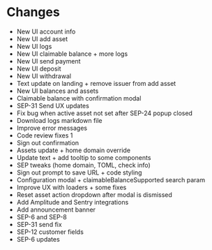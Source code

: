 <!-- TODO: remove once il-react-working is merged into master -->

# Changes

- New UI account info
- New UI add asset
- New UI logs
- New UI claimable balance + more logs
- New UI send payment
- New UI deposit
- New UI withdrawal
- Text update on landing + remove issuer from add asset
- New UI balances and assets
- Claimable balance with confirmation modal
- SEP-31 Send UX updates
- Fix bug when active asset not set after SEP-24 popup closed
- Download logs markdown file
- Improve error messages
- Code review fixes 1
- Sign out confirmation
- Assets update + home domain override
- Update text + add tooltip to some components
- SEP tweaks (home domain, TOML, check info)
- Sign out prompt to save URL + code styling
- Configuration modal + claimableBalanceSupported search param
- Improve UX with loaders + some fixes
- Reset asset action dropdown after modal is dismissed
- Add Amplitude and Sentry integrations
- Add announcement banner
- SEP-6 and SEP-8
- SEP-31 send fix
- SEP-12 customer fields
- SEP-6 updates
